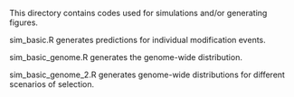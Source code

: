 This directory contains codes used for simulations and/or generating figures.

sim_basic.R generates predictions for individual modification events.

sim_basic_genome.R generates the genome-wide distribution.

sim_basic_genome_2.R generates genome-wide distributions for different scenarios of selection.

